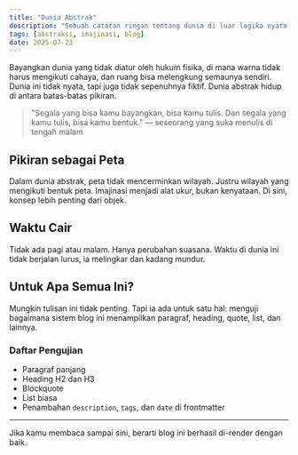 ```yaml
---
title: "Dunia Abstrak"
description: "Sebuah catatan ringan tentang dunia di luar logika nyata."
tags: [abstraksi, imajinasi, blog]
date: 2025-07-23
---
```


Bayangkan dunia yang tidak diatur oleh hukum fisika, di mana warna tidak harus mengikuti cahaya, dan ruang bisa melengkung semaunya sendiri. Dunia ini tidak nyata, tapi juga tidak sepenuhnya fiktif. Dunia abstrak hidup di antara batas-batas pikiran.

> "Segala yang bisa kamu bayangkan, bisa kamu tulis. Dan segala yang kamu tulis, bisa kamu bentuk." — seseorang yang suka menulis di tengah malam

## Pikiran sebagai Peta

Dalam dunia abstrak, peta tidak mencerminkan wilayah. Justru wilayah yang mengikuti bentuk peta. Imajinasi menjadi alat ukur, bukan kenyataan. Di sini, konsep lebih penting dari objek.

## Waktu Cair

Tidak ada pagi atau malam. Hanya perubahan suasana. Waktu di dunia ini tidak berjalan lurus, ia melingkar dan kadang mundur.

## Untuk Apa Semua Ini?

Mungkin tulisan ini tidak penting. Tapi ia ada untuk satu hal: menguji bagaimana sistem blog ini menampilkan paragraf, heading, quote, list, dan lainnya.

### Daftar Pengujian

- Paragraf panjang
- Heading H2 dan H3
- Blockquote
- List biasa
- Penambahan `description`, `tags`, dan `date` di frontmatter

---

Jika kamu membaca sampai sini, berarti blog ini berhasil di-render dengan baik.
